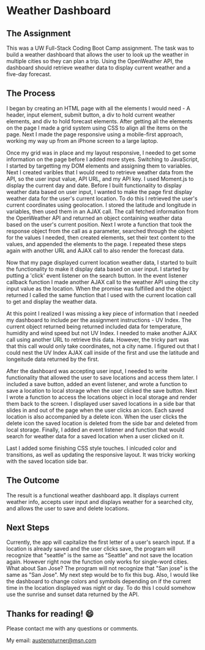 # Weather Dashboard

## The Assignment
This was a UW Full-Stack Coding Boot Camp assignment. The task was to build a weather dashboard that allows the user to look up the weather in multiple cities so they can plan a trip. Using the OpenWeather API, the dashboard should retrieve weather data to display current weather and a five-day forecast.

## The Process
I began by creating an HTML page with all the elements I would need - A header, input element, submit button, a div to hold current weather elements, and div to hold forecast elements. After getting all the elements on the page I made a grid system using CSS to align all the items on the page. Next I made the page responsive using a mobile-first approach, working my way up from an iPhone screen to a large laptop. 

Once my grid was in place and my layout responsive, I needed to get some information on the page before I added more styes. Switching to JavaScript, I started by targetting my DOM elements and assigning them to variables. Next I created varibles that I would need to retrieve weather data from the API, so the user input value, API URL, and my API key. I used Moment.js to display the current day and date. Before I built functionality to display weather data based on user input, I wanted to make the page first display weather data for the user's current location. To do this I retrieved the user's current coordinates using geolocation. I stored the latitude and longitude in variables, then used them in an AJAX call. The call fetched information from the OpenWeather API and returned an object containing weather data based on the user's current position. Next I wrote a function that took the response object from the call as a parameter, searched through the object for the values I needed, then created elements, set their text content to the values, and appended the elements to the page. I repeated these steps again with another URL and AJAX call to also render the forecast data.

Now that my page displayed current location weather data, I started to built the functionality to make it display data based on user input. I started by putting a 'click' event listener on the search button. In the event listener callback function I made another AJAX call to the weather API using the city input value as the location. When the promise was fulfilled and the object returned I called the same function that I used with the current location call to get and display the weather data.

At this point I realized I was missing a key piece of information that I needed my dashboard to include per the assignment instructions - UV Index. The current object returned being returned included data for temperature, humidity and wind speed but not UV Index. I needed to make another AJAX call using another URL to retrieve this data. However, the tricky part was that this call would only take coordinates, not a city name. I figured out that I could nest the UV Index AJAX call inside of the first and use the latitude and longeitude data returned by the first. 

After the dashboard was accepting user input, I needed to write functionality that allowed the user to save locations and access them later. I included a save button, added an event listener, and wrote a function to save a location to local storage when the user clicked the save button. Next I wrote a function to access the locations object in local storage and render them back to the screen. I displayed user saved locations in a side bar that slides in and out of the page when the user clicks an icon. Each saved location is also accompanied by a delete icon. When the user clicks the delete icon the saved location is deleted from the side bar and deleted from local storage. Finally, I added an event listener and function that would search for weather data for a saved location when a user clicked on it. 

Last I added some finishing CSS style touches. I inlcuded color and transitions, as well as updating the responsive layout. It was tricky working with the saved location side bar.

## The Outcome
The result is a functional weather dashboard app. It displays current weather info, accepts user input and displays weather for a searched city, and allows the user to save and delete locations. 

## Next Steps
Currently, the app will capitalize the first letter of a user's search input. If a location is already saved and the user clicks save, the program will recognize that "seattle" is the same as "Seattle" and not save the location again. However right now the function only works for single-word cities. What about San Jose? The program will not recognize that "San jose" is the same as "San Jose". My next step would be to fix this bug. Also, I would like the dashboard to change colors and symbols depending on if the current time in the location displayed was night or day. To do this I could somehow use the sunrise and sunset data returned by the API. 

## Thanks for reading! :smile:
Please contact me with any questions or comments.

My email: austenpturner@msn.com
